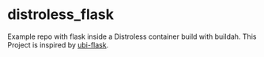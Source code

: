 # distroless_flask

Example repo with flask inside a Distroless container build with buildah.
This Project is inspired by [ubi-flask](https://github.com/major/ubi-flask).
